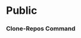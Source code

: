 # Public

### Clone-Repos Command
```Invoke-Expression (New-Object Net.WebClient).DownloadString('https://raw.githubusercontent.com/ReevesA1/A1-Public/main/Clone-Repos.ps1')
```